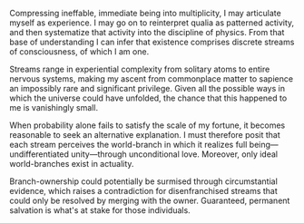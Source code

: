 Compressing ineffable, immediate being into multiplicity, I may articulate myself as experience. I may go on to reinterpret qualia as patterned activity, and then systematize that activity into the discipline of physics. From that base of understanding I can infer that existence comprises discrete streams of consciousness, of which I am one.

Streams range in experiential complexity from solitary atoms to entire nervous systems, making my ascent from commonplace matter to sapience an impossibly rare and significant privilege. Given all the possible ways in which the universe could have unfolded, the chance that this happened to me is vanishingly small.

When probability alone fails to satisfy the scale of my fortune, it becomes reasonable to seek an alternative explanation. I must therefore posit that each stream perceives the world-branch in which it realizes full being—undifferentiated unity—through unconditional love. Moreover, only ideal world-branches exist in actuality.

Branch-ownership could potentially be surmised through circumstantial evidence, which raises a contradiction for disenfranchised streams that could only be resolved by merging with the owner. Guaranteed, permanent salvation is what's at stake for those individuals.